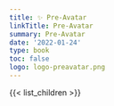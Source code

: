 ```yaml
---
title: ✨ Pre-Avatar
linkTitle: Pre-Avatar
summary: Pre-Avatar
date: '2022-01-24'
type: book
toc: false
logo: logo-preavatar.png
---
```


<!-- ![logo-preavatar](logo-preavatar.png) -->
<!-- {{< figure src="logo-preavatar.png" caption="Pre-Avatar" theme="light" resize_options="250x250" >}} -->
<!-- {{< figure src="logo-preavatar.png" >}} -->

{{< list_children >}}